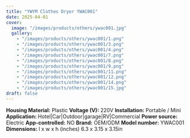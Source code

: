```yaml
---
title: "YWYM Clothes Dryer YWAC001"
date: 2025-04-01
cover:
  image: "/images/products/others/ywac001.jpg"
  gallery:
    - "/images/products/others/ywac001/1.png"
    - "/images/products/others/ywac001/3.png"
    - "/images/products/others/ywac001/4.png"
    - "/images/products/others/ywac001/7.png"
    - "/images/products/others/ywac001/8.png"
    - "/images/products/others/ywac001/9.png"
    - "/images/products/others/ywac001/11.png"
    - "/images/products/others/ywac001/12.png"
    - "/images/products/others/ywac001/14.png"
    - "/images/products/others/ywac001/15.jpg"
draft: false
---
```

**Housing Material:**	Plastic
**Voltage (V):**	220V
**Installation:**	Portable / Mini
**Application:**	Hotel|Car|Outdoor|garage|RV|Commercial
**Power source:** Electric
**App-controlled:**	NO
**Brand:**	OEM/ODM
**Model number:**	YWAC001
**Dimensions:** l x w x h (inches)	6.3 x 3.15 x 3.15in
